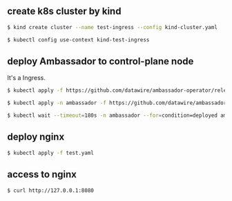 ## create k8s cluster by kind

```sh
$ kind create cluster --name test-ingress --config kind-cluster.yaml

$ kubectl config use-context kind-test-ingress
```

## deploy Ambassador to control-plane node

It's a Ingress.

```sh
$ kubectl apply -f https://github.com/datawire/ambassador-operator/releases/latest/download/ambassador-operator-crds.yaml

$ kubectl apply -n ambassador -f https://github.com/datawire/ambassador-operator/releases/latest/download/ambassador-operator-kind.yaml

$ kubectl wait --timeout=180s -n ambassador --for=condition=deployed ambassadorinstallations/ambassador
```

## deploy nginx

```sh
$ kubectl apply -f test.yaml
```

## access to nginx

```sh
$ curl http://127.0.0.1:8080
```
